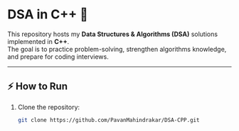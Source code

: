 # DSA in C++ 🚀

This repository hosts my **Data Structures & Algorithms (DSA)** solutions implemented in **C++**.  
The goal is to practice problem-solving, strengthen algorithms knowledge, and prepare for coding interviews.

---

## ⚡ How to Run
1. Clone the repository:
   ```bash
   git clone https://github.com/PavanMahindrakar/DSA-CPP.git
